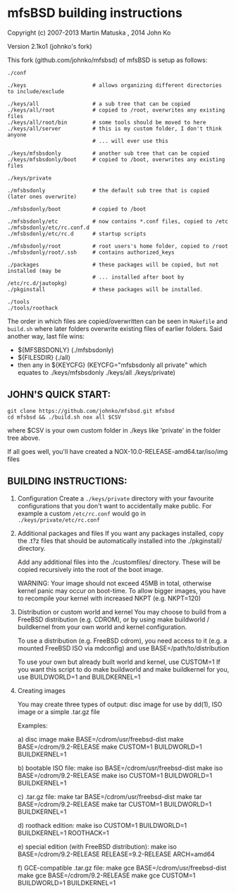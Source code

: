 # mfsBSD building instructions

Copyright (c) 2007-2013 Martin Matuska <mm at FreeBSD.org>, 2014 John Ko

Version 2.1ko1 (johnko's fork)

This fork (github.com/johnko/mfsbsd) of mfsBSD is setup as follows:

```
./conf

./keys                     # allows organizing different directories to include/exclude

./keys/all                 # a sub tree that can be copied
./keys/all/root            # copied to /root, overwrites any existing files
./keys/all/root/bin        # some tools should be moved to here
./keys/all/server          # this is my custom folder, I don't think anyone
                           # ... will ever use this

./keys/mfsbsdonly          # another sub tree that can be copied
./keys/mfsbsdonly/boot     # copied to /boot, overwrites any existing files

./keys/private

./mfsbsdonly               # the default sub tree that is copied (later ones overwrite)

./mfsbsdonly/boot          # copied to /boot

./mfsbsdonly/etc           # now contains *.conf files, copied to /etc
./mfsbsdonly/etc/rc.conf.d
./mfsbsdonly/etc/rc.d      # startup scripts

./mfsbsdonly/root          # root users's home folder, copied to /root
./mfsbsdonly/root/.ssh     # contains authorized_keys

./packages                 # these packages will be copied, but not installed (may be
                           # ... installed after boot by /etc/rc.d/jautopkg)
./pkginstall               # these packages will be installed.

./tools
./tools/roothack
```

The order in which files are copied/overwritten can be seen in `Makefile` and `build.sh`
where later folders overwrite existing files of earlier folders. Said another way, last
file wins:

- ${MFSBSDONLY} (./mfsbsdonly)
- ${FILESDIR} (./all)
- then any in ${KEYCFG} (KEYCFG="mfsbsdonly all private" which equates to ./keys/mfsbsdonly ./keys/all ./keys/private)

## JOHN'S QUICK START:

```
git clone https://github.com/johnko/mfsbsd.git mfsbsd
cd mfsbsd && ./build.sh nox all $CSV
```

where $CSV is your own custom folder in ./keys like 'private' in the folder tree above.

If all goes well, you'll have created a NOX-10.0-RELEASE-amd64.tar/iso/img files

## BUILDING INSTRUCTIONS:
 1. Configuration
    Create a `./keys/private` directory with your favourite configurations that you don't
    want to accidentally make public. For example a custom `/etc/rc.conf` would go in
    `./keys/private/etc/rc.conf`

 2. Additional packages and files
    If you want any packages installed, copy the .t?z files that should be
    automatically installed into the ./pkginstall/ directory.

    Add any additional files into the ./customfiles/ directory. These will be copied
    recursively into the root of the boot image.

    WARNING: Your image should not exceed 45MB in total, otherwise kernel panic
             may occur on boot-time. To allow bigger images, you have to
             recompile your kernel with increased NKPT (e.g. NKPT=120)

 3. Distribution or custom world and kernel
    You may choose to build from a FreeBSD distribution (e.g. CDROM), or by
    using make buildworld / buildkernel from your own world and kernel
    configuration.

    To use a distribution (e.g. FreeBSD cdrom), you need access to it
    (e.g. a mounted FreeBSD ISO via mdconfig) and use BASE=/path/to/distribution

    To use your own but already built world and kernel, use CUSTOM=1
    If you want this script to do make buildworld and make buildkernel for you,
    use BUILDWORLD=1 and BUILDKERNEL=1

 4. Creating images

    You may create three types of output: disc image for use by dd(1),
    ISO image or a simple .tar.gz file

    Examples:

    a) disc image
	make BASE=/cdrom/usr/freebsd-dist
	make BASE=/cdrom/9.2-RELEASE
        make CUSTOM=1 BUILDWORLD=1 BUILDKERNEL=1

    b) bootable ISO file:
	make iso BASE=/cdrom/usr/freebsd-dist
	make iso BASE=/cdrom/9.2-RELEASE
	make iso CUSTOM=1 BUILDWORLD=1 BUILDKERNEL=1

    c) .tar.gz file:
	make tar BASE=/cdrom/usr/freebsd-dist
	make tar BASE=/cdrom/9.2-RELEASE
	make tar CUSTOM=1 BUILDWORLD=1 BUILDKERNEL=1

    d) roothack edition:
	make iso CUSTOM=1 BUILDWORLD=1 BUILDKERNEL=1 ROOTHACK=1

    e) special edition (with FreeBSD distribution):
	make iso BASE=/cdrom/9.2-RELEASE RELEASE=9.2-RELEASE ARCH=amd64

    f) GCE-compatible .tar.gz file:
	make gce BASE=/cdrom/usr/freebsd-dist
	make gce BASE=/cdrom/9.2-RELEASE
	make gce CUSTOM=1 BUILDWORLD=1 BUILDKERNEL=1
